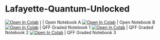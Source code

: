 # Lafayette-Quantum-Unlocked


[![Open In Colab](https://colab.research.google.com/assets/colab-badge.svg)](https://colab.research.google.com/github/VeditVenkatesh/Lafayette-Quantum-Unlocked/blob/main/Open_Notebook_A.ipynb) ) | Open Notebook A
[![Open In Colab](https://colab.research.google.com/assets/colab-badge.svg)](https://colab.research.google.com/github/VeditVenkatesh/Lafayette-Quantum-Unlocked/blob/main/Open_Notebook_B.ipynb) | Open Notebook B
[![Open In Colab](https://colab.research.google.com/assets/colab-badge.svg)](https://colab.research.google.com/github/VeditVenkatesh/Lafayette-Quantum-Unlocked/blob/main/QFF_Graded_Notebook_1.ipynb) | QFF Graded Notebook 1
[![Open In Colab](https://colab.research.google.com/assets/colab-badge.svg)](https://colab.research.google.com/github/VeditVenkatesh/Lafayette-Quantum-Unlocked/blob/main/QFF_Graded_Notebook_2.ipynb) | QFF Graded Notebook 2
[![Open In Colab](https://colab.research.google.com/assets/colab-badge.svg)](https://colab.research.google.com/github/VeditVenkatesh/Lafayette-Quantum-Unlocked/blob/main/QFF_Graded_Notebook_3.ipynb) | QFF Graded Notebook 3
